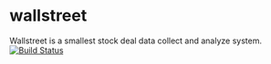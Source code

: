 # wallstreet

Wallstreet is a smallest stock deal data collect and analyze system.
[![Build Status](https://travis-ci.org/breakhearts/wallstreet.svg?branch=master)](https://travis-ci.org/breakhearts/wallstreet)